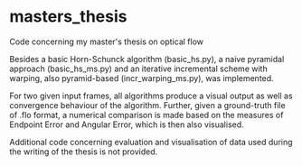 # masters_thesis
Code concerning my master's thesis on optical flow

Besides a basic Horn-Schunck algorithm (basic_hs.py), a naive pyramidal approach (basic_hs_ms.py) and an iterative incremental scheme with warping, also pyramid-based (incr_warping_ms.py), was implemented.

For two given input frames, all algorithms produce a visual output as well as convergence behaviour of the algorithm. Further, given a ground-truth file of .flo format, a numerical comparison is made based on the measures of Endpoint Error and Angular Error, which is then also visualised. 

Additional code concerning evaluation and visualisation of data used during the writing of the thesis is not provided.
